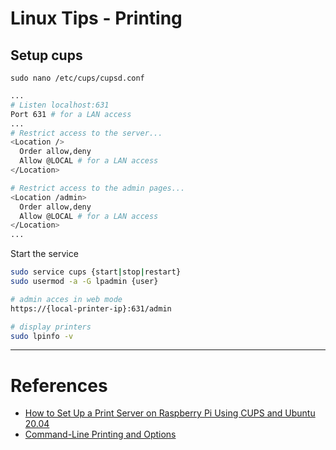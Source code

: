 # Linux Tips - Printing

## Setup cups

`sudo nano /etc/cups/cupsd.conf`

```bash
...
# Listen localhost:631
Port 631 # for a LAN access
...
# Restrict access to the server...
<Location />
  Order allow,deny
  Allow @LOCAL # for a LAN access
</Location>

# Restrict access to the admin pages...
<Location /admin>
  Order allow,deny
  Allow @LOCAL # for a LAN access
</Location>
...
```

Start the service
```bash
sudo service cups {start|stop|restart}
sudo usermod -a -G lpadmin {user}

# admin acces in web mode
https://{local-printer-ip}:631/admin

# display printers
sudo lpinfo -v 
```

---

# References
- [How to Set Up a Print Server on Raspberry Pi Using CUPS and Ubuntu 20.04](https://medium.com/@liviu.ciulinaru/how-to-set-up-a-print-server-on-raspberry-pi-using-cups-and-ubuntu-20-04-132c83e3c2b0)
- [Command-Line Printing and Options](https://www.cups.org/doc/options.html)
